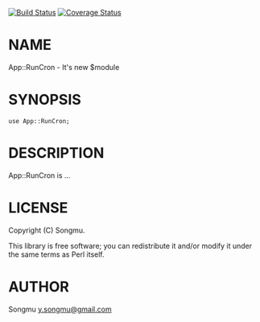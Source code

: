 [![Build Status](https://travis-ci.org/Songmu/p5-App-RunCron.png?branch=master)](https://travis-ci.org/Songmu/p5-App-RunCron) [![Coverage Status](https://coveralls.io/repos/Songmu/p5-App-RunCron/badge.png?branch=master)](https://coveralls.io/r/Songmu/p5-App-RunCron?branch=master)
# NAME

App::RunCron - It's new $module

# SYNOPSIS

    use App::RunCron;

# DESCRIPTION

App::RunCron is ...

# LICENSE

Copyright (C) Songmu.

This library is free software; you can redistribute it and/or modify
it under the same terms as Perl itself.

# AUTHOR

Songmu <y.songmu@gmail.com>

